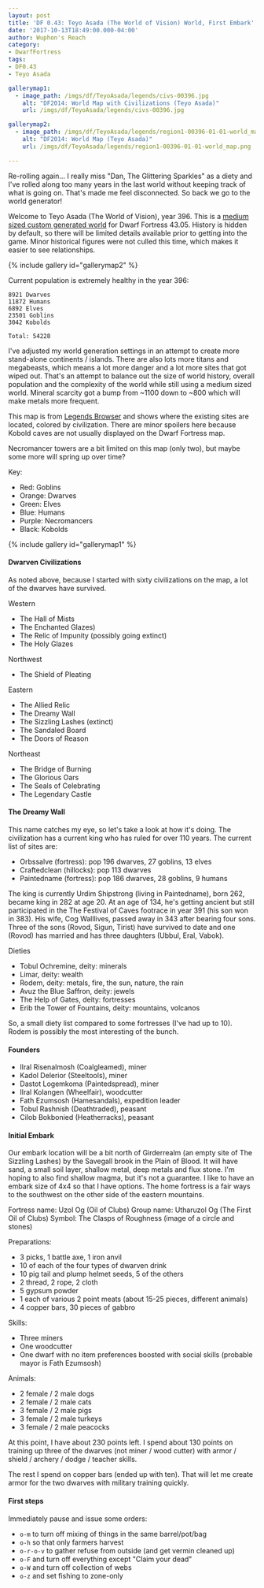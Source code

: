 ```yaml
---
layout: post
title: 'DF 0.43: Teyo Asada (The World of Vision) World, First Embark'
date: '2017-10-13T18:49:00.000-04:00'
author: Wuphon's Reach
category:
- DwarfFortress
tags:
- DF0.43
- Teyo Asada

gallerymap1:
  - image_path: /imgs/df/TeyoAsada/legends/civs-00396.jpg
    alt: "DF2014: World Map with Civilizations (Teyo Asada)"
    url: /imgs/df/TeyoAsada/legends/civs-00396.jpg

gallerymap2:
  - image_path: /imgs/df/TeyoAsada/legends/region1-00396-01-01-world_map.png
    alt: "DF2014: World Map (Teyo Asada)"
    url: /imgs/df/TeyoAsada/legends/region1-00396-01-01-world_map.png

---
```


Re-rolling again... I really miss "Dan, The Glittering Sparkles" as a diety and I've rolled along too many years in the last world without keeping track of what is going on.  That's made me feel disconnected.  So back we go to the world generator!

Welcome to Teyo Asada (The World of Vision), year 396.  This is a [medium sized custom generated world](/blog/imgs/df/TeyoAsada/legends/region1-world_gen_param.txt) for Dwarf Fortress 43.05.  History is hidden by default, so there will be limited details available prior to getting into the game.  Minor historical figures were not culled this time, which makes it easier to see relationships.

{% include gallery id="gallerymap2" %}

Current population is extremely healthy in the year 396:

	8921 Dwarves
	11872 Humans
	6892 Elves
	23501 Goblins
	3042 Kobolds

	Total: 54228

I've adjusted my world generation settings in an attempt to create more stand-alone continents / islands.  There are also lots more titans and megabeasts, which means a lot more danger and a lot more sites that got wiped out.  That's an attempt to balance out the size of world history, overall population and the complexity of the world while still using a medium sized world.  Mineral scarcity got a bump from ~1100 down to ~800 which will make metals more frequent.

This map is from [Legends Browser](https://github.com/robertjanetzko/LegendsBrowser) and shows where the existing sites are located, colored by civilization.  There are minor spoilers here because Kobold caves are not usually displayed on the Dwarf Fortress map.

Necromancer towers are a bit limited on this map (only two), but maybe some more will spring up over time?

Key:

- Red: Goblins
- Orange: Dwarves
- Green: Elves
- Blue: Humans
- Purple: Necromancers
- Black: Kobolds

{% include gallery id="gallerymap1" %}

#### Dwarven Civilizations

As noted above, because I started with sixty civilizations on the map, a lot of the dwarves have survived.

Western

- The Hall of Mists
- The Enchanted Glazes)
- The Relic of Impunity (possibly going extinct)
- The Holy Glazes

Northwest

- The Shield of Pleating

Eastern

- The Allied Relic
- The Dreamy Wall
- The Sizzling Lashes (extinct)
- The Sandaled Board
- The Doors of Reason

Northeast

- The Bridge of Burning
- The Glorious Oars
- The Seals of Celebrating
- The Legendary Castle

#### The Dreamy Wall

This name catches my eye, so let's take a look at how it's doing.  The civilization has a current king who has ruled for over 110 years.  The current list of sites are:

- Orbssalve (fortress): pop 196 dwarves, 27 goblins, 13 elves
- Craftedclean (hillocks): pop 113 dwarves
- Paintedname (fortress): pop 186 dwarves, 28 goblins, 9 humans

The king is currently Urdim Shipstrong (living in Paintedname), born 262, became king in 282 at age 20.  At an age of 134, he's getting ancient but still participated in the The Festival of Caves footrace in year 391 (his son won in 383).  His wife, Cog Walllives, passed away in 343 after bearing four sons.  Three of the sons (Rovod, Sigun, Tirist) have survived to date and one (Rovod) has married and has three daughters (Ubbul, Eral, Vabok).  

Dieties

- Tobul Ochremine, deity: minerals
- Limar, deity: wealth
- Rodem, deity: metals, fire, the sun, nature, the rain
- Avuz the Blue Saffron, deity: jewels
- The Help of Gates, deity: fortresses
- Erib the Tower of Fountains, deity: mountains, volcanos

So, a small diety list compared to some fortresses (I've had up to 10).  Rodem is possibly the most interesting of the bunch.

#### Founders

- Ilral Risenalmosh (Coalgleamed), miner
- Kadol Delerior (Steeltools), miner
- Dastot Logemkoma (Paintedspread), miner
- Ilral Kolangen (Wheelfair), woodcutter
- Fath Ezumsosh (Hamesandals), expedition leader
- Tobul Rashnish (Deathtraded), peasant
- Cilob Bokbonied (Heatherracks), peasant

#### Initial Embark

Our embark location will be a bit north of Girderrealm (an empty site of The Sizzling Lashes) by the Savegall brook in the Plain of Blood.  It will have sand, a small soil layer, shallow metal, deep metals and flux stone.  I'm hoping to also find shallow magma, but it's not a guarantee.  I like to have an embark size of 4x4 so that I have options.  The home fortress is a fair ways to the southwest on the other side of the eastern mountains.

Fortress name: Uzol Og (Oil of Clubs)
Group name: Utharuzol Og (The First Oil of Clubs)
Symbol: The Clasps of Roughness (image of a circle and stones)

Preparations:

- 3 picks, 1 battle axe, 1 iron anvil
- 10 of each of the four types of dwarven drink
- 10 pig tail and plump helmet seeds, 5 of the others
- 2 thread, 2 rope, 2 cloth
- 5 gypsum powder
- 1 each of various 2 point meats (about 15-25 pieces, different animals)
- 4 copper bars, 30 pieces of gabbro

Skills:

- Three miners
- One woodcutter
- One dwarf with no item preferences boosted with social skills (probable mayor is Fath Ezumsosh)

Animals:

- 2 female / 2 male dogs
- 2 female / 2 male cats
- 3 female / 2 male pigs
- 3 female / 2 male turkeys
- 3 female / 2 male peacocks

At this point, I have about 230 points left.  I spend about 130 points on training up three of the dwarves (not miner / wood cutter) with armor / shield / archery / dodge / teacher skills.

The rest I spend on copper bars (ended up with ten).  That will let me create armor for the two dwarves with military training quickly.

#### First steps

Immediately pause and issue some orders:

- `o-m` to turn off mixing of things in the same barrel/pot/bag
- `o-h` so that only farmers harvest
- `o-r-o-v` to gather refuse from outside (and get vermin cleaned up)
- `o-F` and turn off everything except "Claim your dead"
- `o-W` and turn off collection of webs
- `o-z` and set fishing to zone-only
